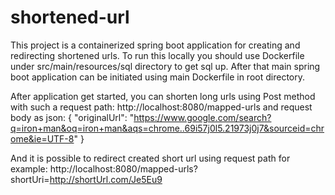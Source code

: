 # shortened-url

This project is a containerized spring boot application for creating and redirecting shortened urls. To run this locally you should use Dockerfile under src/main/resources/sql directory to get sql up. After that main spring boot application can be initiated using main Dockerfile in root directory.

After application get started, you can shorten long urls using Post method with such a request path: http://localhost:8080/mapped-urls
and request body as json:
{
	"originalUrl": "https://www.google.com/search?q=iron+man&oq=iron+man&aqs=chrome..69i57j0l5.21973j0j7&sourceid=chrome&ie=UTF-8"
}

And it is possible to redirect created short url using request path for example:
http://localhost:8080/mapped-urls?shortUri=http://shortUrl.com/Je5Eu9
